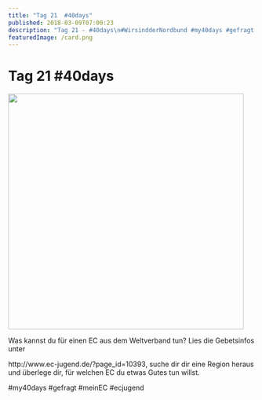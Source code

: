 ```yaml
---
title: "Tag 21  #40days"
published: 2018-03-09T07:00:23
description: "Tag 21 - #40days\n#WirsindderNordbund #my40days #gefragt #meinEC #ecjugend"
featuredImage: /card.png
---
```


# Tag 21  #40days

<p><img src="/old/40DAYS_03-09_WITH-tag-21-480x480.jpg" alt width="480" height="480"></p><p>Was kannst du für einen EC aus dem Weltverband tun? Lies die Gebetsinfos unter</p><p>http://www.ec-jugend.de/?page_id=10393, suche dir dir eine Region heraus und überlege dir, für welchen EC du etwas Gutes tun willst.</p><p>#my40days #gefragt #meinEC #ecjugend</p>